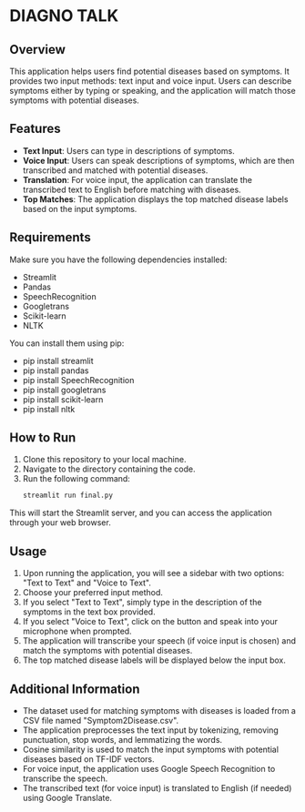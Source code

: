 # DIAGNO TALK

## Overview

This application helps users find potential diseases based on symptoms. It provides two input methods: text input and voice input. Users can describe symptoms either by typing or speaking, and the application will match those symptoms with potential diseases.

## Features

- **Text Input**: Users can type in descriptions of symptoms.
- **Voice Input**: Users can speak descriptions of symptoms, which are then transcribed and matched with potential diseases.
- **Translation**: For voice input, the application can translate the transcribed text to English before matching with diseases.
- **Top Matches**: The application displays the top matched disease labels based on the input symptoms.

## Requirements

Make sure you have the following dependencies installed:

- Streamlit
- Pandas
- SpeechRecognition
- Googletrans
- Scikit-learn
- NLTK

You can install them using pip:

- pip install streamlit
- pip install pandas
- pip install SpeechRecognition
- pip install googletrans
- pip install scikit-learn
- pip install nltk


## How to Run

1. Clone this repository to your local machine.
2. Navigate to the directory containing the code.
3. Run the following command:
   ```bash
   streamlit run final.py

This will start the Streamlit server, and you can access the application through your web browser.

## Usage

1. Upon running the application, you will see a sidebar with two options: "Text to Text" and "Voice to Text".
2. Choose your preferred input method.
3. If you select "Text to Text", simply type in the description of the symptoms in the text box provided.
4. If you select "Voice to Text", click on the button and speak into your microphone when prompted.
5. The application will transcribe your speech (if voice input is chosen) and match the symptoms with potential diseases.
6. The top matched disease labels will be displayed below the input box.

## Additional Information

- The dataset used for matching symptoms with diseases is loaded from a CSV file named "Symptom2Disease.csv".
- The application preprocesses the text input by tokenizing, removing punctuation, stop words, and lemmatizing the words.
- Cosine similarity is used to match the input symptoms with potential diseases based on TF-IDF vectors.
- For voice input, the application uses Google Speech Recognition to transcribe the speech.
- The transcribed text (for voice input) is translated to English (if needed) using Google Translate.

